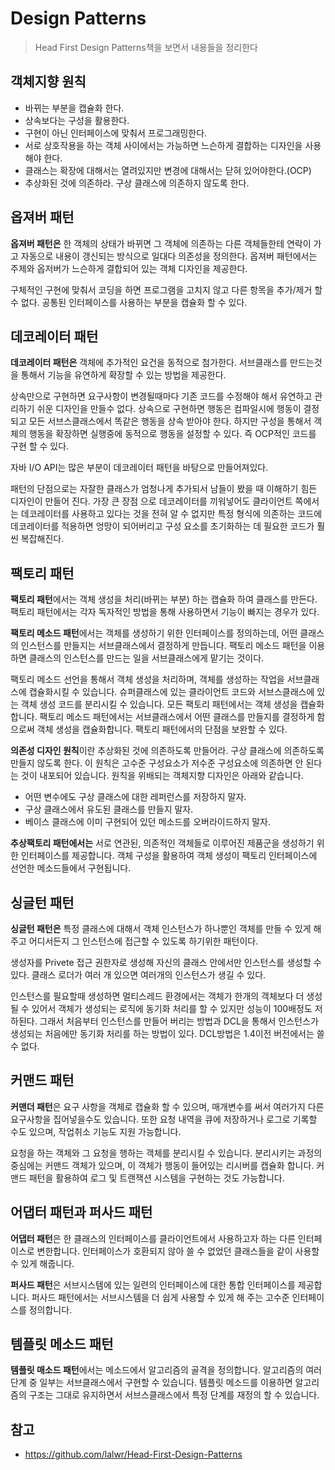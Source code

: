 # Design Patterns

> Head First Design Patterns책을 보면서 내용들을 정리한다



## 객체지향 원칙

- 바뀌는 부분을 캡슐화 한다.
- 상속보다는 구성을 활용한다.
- 구현이 아닌 인터페이스에 맞춰서 프로그래밍한다.
- 서로 상호작용을 하는 객체 사이에서는 가능하면 느슨하게 결합하는 디자인을 사용해야 한다.
- 클래스는 확장에 대해서는 열려있지만 변경에 대해서는 닫혀 있어야한다.(OCP)
- 추상화된 것에 의존하라. 구상 클래스에 의존하지 않도록 한다.



## 옵져버 패턴

**옵져버 패턴은** 한 객체의 상태가 바뀌면 그 객체에 의존하는 다른 객체들한테 연락이 가고 자동으로 내용이 갱신되는 방식으로 일대다 의존성을 정의한다. 옵져버 패턴에서는 주제와 옵저버가 느슨하게 결합되어 있는 객체 디자인을 제공한다.

구체적인 구현에 맞춰서 코딩을 하면 프로그램을 고치지 않고 다른 항목을 추가/제거 할수 없다. 공통된 인터페이스를 사용하는 부분을 캡슐화 할 수 있다.



## 데코레이터 패턴

**데코레이터 패턴은** 객체에 추가적인 요건을 동적으로 첨가한다. 서브클래스를 만드는것을 통해서 기능을 유연하게 확장할 수 있는 방법을 제공한다.

상속만으로 구현하면 요구사항이 변경될때마다 기존 코드를 수정해야 해서 유연하고 관리하기 쉬운 디자인을 만들수 없다. 상속으로 구현하면 행동은 컴파일시에 행동이 결정되고 모든 서브스클래스에서 똑같은 행동을 상속 받아야 한다. 하지만 구성을 통해서 객체의 행동을 확장하면 실행중에 동적으로 행동을 설정할 수 있다. 즉 OCP적인 코드를 구현 할 수 있다.

자바 I/O API는 많은 부분이 데코레이터 패턴을 바탕으로 만들어져있다. 

패턴의 단점으로는 자잘한 클래스가 엄청나게 추가되서 남들이 봤을 때 이해하기 힘든 디자인이 만들어 진다. 가장 큰 장점 으로 데코레이터를 끼워넣어도 클라이언트 쪽에서는 데코레이터를 사용하고 있다는 것을 전혀 알 수 없지만 특정 형식에 의존하는 코드에 데코레이터를 적용하면 엉망이 되어버리고 구성 요소를 초기화하는 데 필요한 코드가 훨씬 복잡해진다.



## 팩토리 패턴

**팩토리 패턴**에서는 객체 생성을 처리(바뀌는 부분) 하는 캡슐화 하여 클래스를 만든다. 팩토리 패턴에서는 각자 독자적인 방법을 통해 사용하면서 기능이 빠지는 경우가 있다. 

**팩토리 메소드 패턴**에서는 객체를 생성하기 위한 인터페이스를 정의하는데, 어떤 클래스의 인스턴스를 만들지는 서브클래스에서 결정하게 만듭니다. 팩토리 메소드 패턴을 이용하면 클래스의 인스턴스를 만드는 일을 서브클래스에게 맡기는 것이다.

팩토리 메소드 선언을 통해서 객체 생성을 처리하며, 객체를 생성하는 작업을 서브클래스에 캡슐화시킬 수 있습니다. 슈퍼클래스에 있는 클라이언트 코드와 서브스클래스에 있는 객체 생성 코드를 분리시킬 수 있습니다.
모든 팩토리 패턴에서는 객체 생성을 캡슐화합니다. 
팩토리 메소드 패턴에서는 서브클래스에서 어떤 클래스를 만들지를 결정하게 함으로써 객체 생성을 캡슐화합니다. 팩토리 패턴에서의 단점을 보완할 수 있다.

**의존성 디자인 원칙**이란 추상화된 것에 의존하도록 만들어라. 구상 클래스에 의존하도록 만들지 않도록 한다. 이 원칙은 고수준 구성요소가 저수준 구성요소에 의존하면 안 된다는 것이 내포되어 있습니다. 원칙을 위배되는 객체지향 디자인은 아래와 같습니다.

- 어떤 변수에도 구상 클래스에 대한 레퍼런스를 저장하지 말자.
- 구상 클래스에서 유도된 클래스를 만들지 말자.
- 베이스 클래스에 이미 구현되어 있던 메소드를 오버라이드하지 말자.

**추상팩토리 패턴에서는** 서로 연관된, 의존적인 객체들로 이루어진 제품군을 생성하기 위한 인터페이스를 제공합니다. 객체 구성을 활용하여 객체 생성이 팩토리 인터페이스에 선언한 메소드들에서 구현됩니다. 



## 싱글턴 패턴

**싱글턴 패턴은** 특정 클래스에 대해서 객체 인스턴스가 하나뿐인 객체를 만들 수 있게 해주고 어디서든지 그 인스턴스에 접근할 수 있도록 하기위한 패턴이다. 

생성자를 Privete 접근 권한자로 생성해 자신의 클래스 안에서만 인스턴스를 생성할 수 있다. 
클래스 로더가 여러 개 있으면 여러개의 인스턴스가 생길 수 있다.

인스턴스를 필요할때 생성하면 멀티스레드 환경에서는 객체가 한개의 객체보다 더 생성될 수 있어서 객체가 생성되는 로직에 동기화 처리를 할 수 있지만 성능이 100배정도 저하된다. 그래서 처음부터 인스턴스를 만들어 버리는 방법과 DCL을 통해서 인스턴스가 생성되는 처음에만 동기화 처리를 하는 방법이 있다. DCL방법은 1.4이전 버전에서는 쓸 수 없다.



## 커맨드 패턴

**커맨더 패턴**은 요구 사항을 객체로 캡슐화 할 수 있으며, 매개변수를 써서 여러가지 다른 요구사항을 집어넣을수도 있습니다. 또한 요청 내역을 큐에 저장하거나 로그로 기록할 수도 있으며, 작업취소 기능도 지원 가능합니다.

요청을 하는 객체와 그 요청을 행하는 객체를 분리시킬 수 있습니다. 분리시키는 과정의 중심에는 커맨드 객체가 있으며, 이 객체가 행동이 들어있는 리시버를 캡슐화 합니다. 커맨드 패턴을 활용하여 로그 및 트랜잭션 시스템을 구현하는 것도 가능합니다.



## 어댑터 패턴과 퍼사드 패턴

**어댑터 패턴**은 한 클래스의 인터페이스를 클라이언트에서 사용하고자 하는 다른 인터페이스로 변한합니다. 인터페이스가 호환되지 않아 쓸 수 없었던 클래스들을 같이 사용할 수 있게 해줍니다.

**퍼사드 패턴**은 서브시스템에 있는 일련의 인터페이스에 대한 통합 인터페이스를 제공합니다. 퍼사드 패턴에서는 서브시스템을 더 쉽게 사용할 수 있게 해 주는 고수준 인터페이스를 정의합니다. 



## 템플릿 메소드 패턴

**템플릿 매소드 패턴**에서는 메소드에서 알고리즘의 골격을 정의합니다. 알고리즘의 여러 단계 중 일부는 서브클래스에서 구현할 수 있습니다. 템플릿 메소드를 이용하면 알고리즘의 구조는 그대로 유지하면서 서브스클래스에서 특정 단계를 재정의 할 수 있습니다.






## 참고

- https://github.com/lalwr/Head-First-Design-Patterns